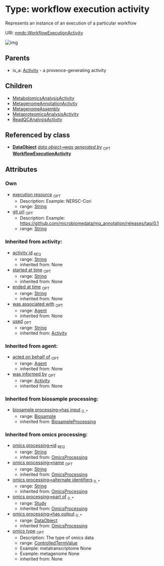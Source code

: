 
# Type: workflow execution activity


Represents an instance of an execution of a particular workflow

URI: [nmdc:WorkflowExecutionActivity](https://microbiomedata/meta/WorkflowExecutionActivity)


![img](http://yuml.me/diagram/nofunky;dir:TB/class/[Agent]<was%20associated%20with(i)%200..1-++[WorkflowExecutionActivity&#124;execution_resource:string%20%3F;git_url:string%20%3F;has_input:string%20*;has_output:string%20*;activity_id(i):string;started_at_time(i):string%20%3F;ended_at_time(i):string%20%3F;used(i):string%20%3F],%20[Activity]<was%20informed%20by(i)%200..1-%20[WorkflowExecutionActivity],%20[DataObject]++-%20was%20generated%20by%200..1>[WorkflowExecutionActivity],%20[WorkflowExecutionActivity]^-[ReadQCAnalysisActivity],%20[WorkflowExecutionActivity]^-[MetaproteomicsAnalysisActivity],%20[WorkflowExecutionActivity]^-[MetagenomeAssembly],%20[WorkflowExecutionActivity]^-[MetagenomeAnnotationActivity],%20[WorkflowExecutionActivity]^-[MetabolomicsAnalysisActivity],%20[Activity]^-[WorkflowExecutionActivity])

## Parents

 *  is_a: [Activity](Activity.md) - a provence-generating activity

## Children

 * [MetabolomicsAnalysisActivity](MetabolomicsAnalysisActivity.md)
 * [MetagenomeAnnotationActivity](MetagenomeAnnotationActivity.md)
 * [MetagenomeAssembly](MetagenomeAssembly.md)
 * [MetaproteomicsAnalysisActivity](MetaproteomicsAnalysisActivity.md)
 * [ReadQCAnalysisActivity](ReadQCAnalysisActivity.md)

## Referenced by class

 *  **[DataObject](DataObject.md)** *[data object➞was generated by](data_object_was_generated_by.md)*  <sub>OPT</sub>  **[WorkflowExecutionActivity](WorkflowExecutionActivity.md)**

## Attributes


### Own

 * [execution resource](execution_resource.md)  <sub>OPT</sub>
    * Description: Example: NERSC-Cori
    * range: [String](types/String.md)
 * [git url](git_url.md)  <sub>OPT</sub>
    * Description: Example: https://github.com/microbiomedata/mg_annotation/releases/tag/0.1
    * range: [String](types/String.md)

### Inherited from activity:

 * [activity id](activity_id.md)  <sub>REQ</sub>
    * range: [String](types/String.md)
    * inherited from: None
 * [started at time](started_at_time.md)  <sub>OPT</sub>
    * range: [String](types/String.md)
    * inherited from: None
 * [ended at time](ended_at_time.md)  <sub>OPT</sub>
    * range: [String](types/String.md)
    * inherited from: None
 * [was associated with](was_associated_with.md)  <sub>OPT</sub>
    * range: [Agent](Agent.md)
    * inherited from: None
 * [used](used.md)  <sub>OPT</sub>
    * range: [String](types/String.md)
    * inherited from: [Activity](Activity.md)

### Inherited from agent:

 * [acted on behalf of](acted_on_behalf_of.md)  <sub>OPT</sub>
    * range: [Agent](Agent.md)
    * inherited from: None
 * [was informed by](was_informed_by.md)  <sub>OPT</sub>
    * range: [Activity](Activity.md)
    * inherited from: None

### Inherited from biosample processing:

 * [biosample processing➞has input](biosample_processing_has_input.md)  <sub>0..*</sub>
    * range: [Biosample](Biosample.md)
    * inherited from: [BiosampleProcessing](BiosampleProcessing.md)

### Inherited from omics processing:

 * [omics processing➞id](omics_processing_id.md)  <sub>REQ</sub>
    * range: [String](types/String.md)
    * inherited from: [OmicsProcessing](OmicsProcessing.md)
 * [omics processing➞name](omics_processing_name.md)  <sub>OPT</sub>
    * range: [String](types/String.md)
    * inherited from: [OmicsProcessing](OmicsProcessing.md)
 * [omics processing➞alternate identifiers](omics_processing_alternate_identifiers.md)  <sub>0..*</sub>
    * range: [String](types/String.md)
    * inherited from: [OmicsProcessing](OmicsProcessing.md)
 * [omics processing➞part of](omics_processing_part_of.md)  <sub>0..*</sub>
    * range: [Study](Study.md)
    * inherited from: [OmicsProcessing](OmicsProcessing.md)
 * [omics processing➞has output](omics_processing_has_output.md)  <sub>0..*</sub>
    * range: [DataObject](DataObject.md)
    * inherited from: [OmicsProcessing](OmicsProcessing.md)
 * [omics type](omics_type.md)  <sub>OPT</sub>
    * Description: The type of omics data
    * range: [ControlledTermValue](ControlledTermValue.md)
    * Example: metatranscriptome None
    * Example: metagenome None
    * inherited from: None
